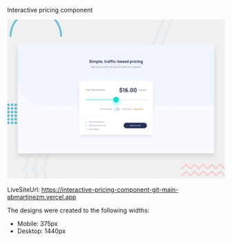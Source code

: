 Interactive pricing component

![Design preview for the Interactive pricing component coding challenge](./design/desktop-preview.jpg)


LiveSiteUrl: https://interactive-pricing-component-git-main-abmartinezm.vercel.app


The designs were created to the following widths:

- Mobile: 375px
- Desktop: 1440px

